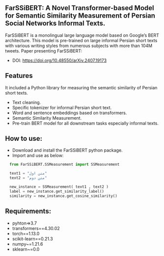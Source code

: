 
## FarSSiBERT: A Novel Transformer-based Model for Semantic Similarity Measurement of Persian Social Networks Informal Texts.


FarSSiBERT is a monolingual large language model based on Google’s BERT architecture. This model is pre-trained on large informal Persian short texts with various writing styles from numerous subjects with more than 104M tweets.
Paper presenting FarSSiBERT: <br>
- DOI: https://doi.org/10.48550/arXiv.2407.19173

## Features
It included a Python library for measuring the semantic similarity of Persian short texts.
- Text cleaning.
- Specific tokenizer for informal Persian short text.
- Word and sentence embeddings based on transformers.
- Semantic Similarity Measurement.
- Pre-train BERT model for all downstream tasks especially informal texts.

## How to use:
+ Download and install the FarSSiBERT python package.
+ Import and use as below:

```python
  from FarSSiBERT.SSMeasurement import SSMeasurement

  text1 = "متن اول"
  text2 = "متن دوم"

  new_instance = SSMeasurement( text1 , text2 )
  label = new_instance.get_similarity_label()
  similarity = new_instance.get_cosine_similarity()

```

## Requirements:<br>
  + pyhton=>3.7
  + transformers==4.30.02
  + torch==1.13.0
  + scikit-learn==0.21.3
  + numpy~=1.21.6
  + sklearn~=0.0
